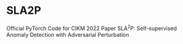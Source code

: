 # SLA2P
Official PyTorch Code for CIKM 2022 Paper SLA$^2$P: Self-supervised Anomaly Detection with Adversarial Perturbation
